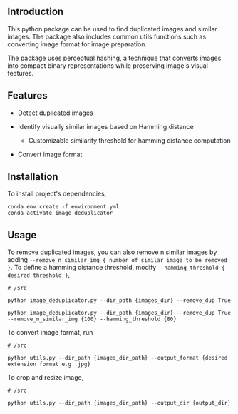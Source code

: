 ## Introduction 
This python package can be used to find duplicated images and similar images. The package also includes common utils functions such as converting image format for image preparation.

The package uses perceptual hashing, a technique that converts images into compact binary representations while preserving image's visual features. 

## Features
- Detect duplicated images
- Identify visually similar images based on Hamming distance 
    - Customizable similarity threshold for hamming distance computation

- Convert image format 

## Installation
To install project's dependencies, 
```
conda env create -f environment.yml
conda activate image_deduplicator  
```

## Usage
To remove duplicated images, you can also remove n similar images by adding `--remove_n_similar_img { number of similar image to be removed }`. To define a hamming distance threshold, modify `--hamming_threshold { desired threshold }`, 
```
# /src 

python image_deduplicator.py --dir_path {images_dir} --remove_dup True

python image_deduplicator.py --dir_path {images_dir} --remove_dup True --remove_n_similar_img {100} --hamming_threshold {80}
```

To convert image format, run
```
# /src

python utils.py --dir_path {images_dir_path} --output_format {desired extension format e.g .jpg}
```

To crop and resize image, 
```
# /src

python utils.py --dir_path {images_dir_path} --output_dir {output_dir}
```